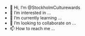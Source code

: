 - 👋 Hi, I’m @StockholmCulturewards
- 👀 I’m interested in ...
- 🌱 I’m currently learning ...
- 💞️ I’m looking to collaborate on ...
- 📫 How to reach me ...

<!---
StockholmCulturewards/StockholmCulturewards is a ✨ special ✨ repository because its `README.md` (this file) appears on your GitHub profile.
You can click the Preview link to take a look at your changes.
--->
